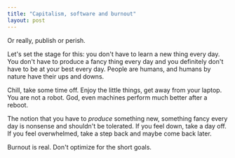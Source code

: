 ```yaml
---
title: "Capitalism, software and burnout"
layout: post
---
```


Or really, publish or perish.


Let's set the stage for this: you don't have to learn a new thing every day. You don't have to produce a fancy thing every day and you definitely don't have to be at your best every day. People are humans, and humans by nature have their ups and downs.

Chill, take some time off. Enjoy the little things, get away from your laptop. You are not a robot. God, even machines perform much better after a reboot.

The notion that you have to _produce_ something new, something fancy every day is nonsense and shouldn't be tolerated. If you feel down, take a day off. If you feel overwhelmed, take a step back and maybe come back later.

Burnout is real. Don't optimize for the short goals.